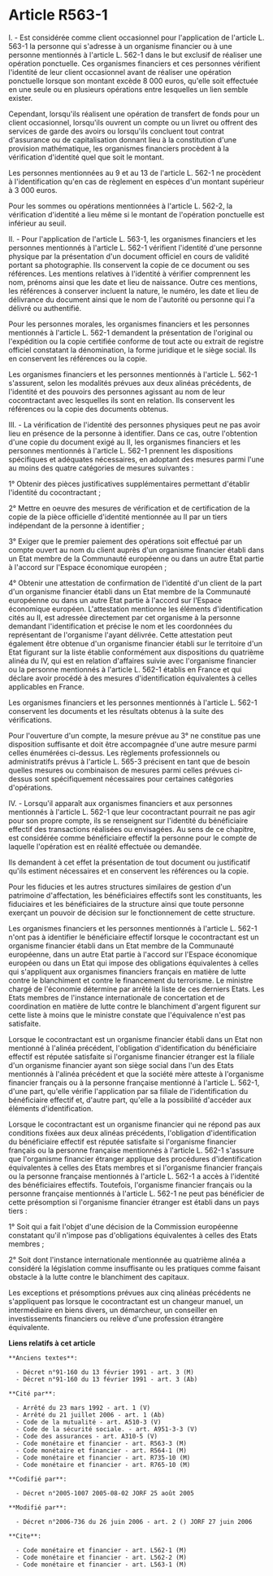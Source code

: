 # Article R563-1

I. - Est considérée comme client occasionnel pour l'application de l'article L. 563-1 la personne qui s'adresse à un
organisme financier ou à une personne mentionnés à l'article L. 562-1 dans le but exclusif de réaliser une opération
ponctuelle. Ces organismes financiers et ces personnes vérifient l'identité de leur client occasionnel avant de réaliser une
opération ponctuelle lorsque son montant excède 8 000 euros, qu'elle soit effectuée en une seule ou en plusieurs opérations
entre lesquelles un lien semble exister.

Cependant, lorsqu'ils réalisent une opération de transfert de fonds pour un client occasionnel, lorsqu'ils ouvrent un compte
ou un livret ou offrent des services de garde des avoirs ou lorsqu'ils concluent tout contrat d'assurance ou de
capitalisation donnant lieu à la constitution d'une provision mathématique, les organismes financiers procèdent à la
vérification d'identité quel que soit le montant.

Les personnes mentionnées au 9 et au 13 de l'article L. 562-1 ne procèdent à l'identification qu'en cas de règlement en
espèces d'un montant supérieur à 3 000 euros.

Pour les sommes ou opérations mentionnées à l'article L. 562-2, la vérification d'identité a lieu même si le montant de
l'opération ponctuelle est inférieur au seuil.

II. - Pour l'application de l'article L. 563-1, les organismes financiers et les personnes mentionnés à l'article L. 562-1
vérifient l'identité d'une personne physique par la présentation d'un document officiel en cours de validité portant sa
photographie. Ils conservent la copie de ce document ou ses références. Les mentions relatives à l'identité à vérifier
comprennent les nom, prénoms ainsi que les date et lieu de naissance. Outre ces mentions, les références à conserver incluent
la nature, le numéro, les date et lieu de délivrance du document ainsi que le nom de l'autorité ou personne qui l'a délivré
ou authentifié.

Pour les personnes morales, les organismes financiers et les personnes mentionnés à l'article L. 562-1 demandent la
présentation de l'original ou l'expédition ou la copie certifiée conforme de tout acte ou extrait de registre officiel
constatant la dénomination, la forme juridique et le siège social. Ils en conservent les références ou la copie.

Les organismes financiers et les personnes mentionnés à l'article L. 562-1 s'assurent, selon les modalités prévues aux deux
alinéas précédents, de l'identité et des pouvoirs des personnes agissant au nom de leur cocontractant avec lesquelles ils
sont en relation. Ils conservent les références ou la copie des documents obtenus.

III. - La vérification de l'identité des personnes physiques peut ne pas avoir lieu en présence de la personne à identifier.
Dans ce cas, outre l'obtention d'une copie du document exigé au II, les organismes financiers et les personnes mentionnés à
l'article L. 562-1 prennent les dispositions spécifiques et adéquates nécessaires, en adoptant des mesures parmi l'une au
moins des quatre catégories de mesures suivantes :

1° Obtenir des pièces justificatives supplémentaires permettant d'établir l'identité du cocontractant ;

2° Mettre en oeuvre des mesures de vérification et de certification de la copie de la pièce officielle d'identité mentionnée
au II par un tiers indépendant de la personne à identifier ;

3° Exiger que le premier paiement des opérations soit effectué par un compte ouvert au nom du client auprès d'un organisme
financier établi dans un Etat membre de la Communauté européenne ou dans un autre Etat partie à l'accord sur l'Espace
économique européen ;

4° Obtenir une attestation de confirmation de l'identité d'un client de la part d'un organisme financier établi dans un Etat
membre de la Communauté européenne ou dans un autre Etat partie à l'accord sur l'Espace économique européen. L'attestation
mentionne les éléments d'identification cités au II, est adressée directement par cet organisme à la personne demandant
l'identification et précise le nom et les coordonnées du représentant de l'organisme l'ayant délivrée. Cette attestation peut
également être obtenue d'un organisme financier établi sur le territoire d'un Etat figurant sur la liste établie conformément
aux dispositions du quatrième alinéa du IV, qui est en relation d'affaires suivie avec l'organisme financier ou la personne
mentionnés à l'article L. 562-1 établis en France et qui déclare avoir procédé à des mesures d'identification équivalentes à
celles applicables en France.

Les organismes financiers et les personnes mentionnés à l'article L. 562-1 conservent les documents et les résultats obtenus
à la suite des vérifications.

Pour l'ouverture d'un compte, la mesure prévue au 3° ne constitue pas une disposition suffisante et doit être accompagnée
d'une autre mesure parmi celles énumérées ci-dessus. Les règlements professionnels ou administratifs prévus à l'article L.
565-3 précisent en tant que de besoin quelles mesures ou combinaison de mesures parmi celles prévues ci-dessus sont
spécifiquement nécessaires pour certaines catégories d'opérations.

IV. - Lorsqu'il apparaît aux organismes financiers et aux personnes mentionnés à l'article L. 562-1 que leur cocontractant
pourrait ne pas agir pour son propre compte, ils se renseignent sur l'identité du bénéficiaire effectif des transactions
réalisées ou envisagées. Au sens de ce chapitre, est considérée comme bénéficiaire effectif la personne pour le compte de
laquelle l'opération est en réalité effectuée ou demandée.

Ils demandent à cet effet la présentation de tout document ou justificatif qu'ils estiment nécessaires et en conservent les
références ou la copie.

Pour les fiducies et les autres structures similaires de gestion d'un patrimoine d'affectation, les bénéficiaires effectifs
sont les constituants, les fiduciaires et les bénéficiaires de la structure ainsi que toute personne exerçant un pouvoir de
décision sur le fonctionnement de cette structure.

Les organismes financiers et les personnes mentionnés à l'article L. 562-1 n'ont pas à identifier le bénéficiaire effectif
lorsque le cocontractant est un organisme financier établi dans un Etat membre de la Communauté européenne, dans un autre
Etat partie à l'accord sur l'Espace économique européen ou dans un Etat qui impose des obligations équivalentes à celles qui
s'appliquent aux organismes financiers français en matière de lutte contre le blanchiment et contre le financement du
terrorisme. Le ministre chargé de l'économie détermine par arrêté la liste de ces derniers Etats. Les Etats membres de
l'instance internationale de concertation et de coordination en matière de lutte contre le blanchiment d'argent figurent sur
cette liste à moins que le ministre constate que l'équivalence n'est pas satisfaite.

Lorsque le cocontractant est un organisme financier établi dans un Etat non mentionné à l'alinéa précédent, l'obligation
d'identification du bénéficiaire effectif est réputée satisfaite si l'organisme financier étranger est la filiale d'un
organisme financier ayant son siège social dans l'un des Etats mentionnés à l'alinéa précédent et que la société mère atteste
à l'organisme financier français ou à la personne française mentionné à l'article L. 562-1, d'une part, qu'elle vérifie
l'application par sa filiale de l'identification du bénéficiaire effectif et, d'autre part, qu'elle a la possibilité
d'accéder aux éléments d'identification.

Lorsque le cocontractant est un organisme financier qui ne répond pas aux conditions fixées aux deux alinéas précédents,
l'obligation d'identification du bénéficiaire effectif est réputée satisfaite si l'organisme financier français ou la
personne française mentionnés à l'article L. 562-1 s'assure que l'organisme financier étranger applique des procédures
d'identification équivalentes à celles des Etats membres et si l'organisme financier français ou la personne française
mentionnés à l'article L. 562-1 a accès à l'identité des bénéficiaires effectifs. Toutefois, l'organisme financier français
ou la personne française mentionnés à l'article L. 562-1 ne peut pas bénéficier de cette présomption si l'organisme financier
étranger est établi dans un pays tiers :

1° Soit qui a fait l'objet d'une décision de la Commission européenne constatant qu'il n'impose pas d'obligations
équivalentes à celles des Etats membres ;

2° Soit dont l'instance internationale mentionnée au quatrième alinéa a considéré la législation comme insuffisante ou les
pratiques comme faisant obstacle à la lutte contre le blanchiment des capitaux.

Les exceptions et présomptions prévues aux cinq alinéas précédents ne s'appliquent pas lorsque le cocontractant est un
changeur manuel, un intermédiaire en biens divers, un démarcheur, un conseiller en investissements financiers ou relève d'une
profession étrangère équivalente.

**Liens relatifs à cet article**

	**Anciens textes**:

	  - Décret n°91-160 du 13 février 1991 - art. 3 (M)
	  - Décret n°91-160 du 13 février 1991 - art. 3 (Ab)

	**Cité par**:

	  - Arrêté du 23 mars 1992 - art. 1 (V)
	  - Arrêté du 21 juillet 2006 - art. 1 (Ab)
	  - Code de la mutualité - art. A510-3 (V)
	  - Code de la sécurité sociale. - art. A951-3-3 (V)
	  - Code des assurances - art. A310-5 (V)
	  - Code monétaire et financier - art. R563-3 (M)
	  - Code monétaire et financier - art. R564-1 (M)
	  - Code monétaire et financier - art. R735-10 (M)
	  - Code monétaire et financier - art. R765-10 (M)

	**Codifié par**:

	  - Décret n°2005-1007 2005-08-02 JORF 25 août 2005

	**Modifié par**:

	  - Décret n°2006-736 du 26 juin 2006 - art. 2 () JORF 27 juin 2006

	**Cite**:

	  - Code monétaire et financier - art. L562-1 (M)
	  - Code monétaire et financier - art. L562-2 (M)
	  - Code monétaire et financier - art. L563-1 (M)
